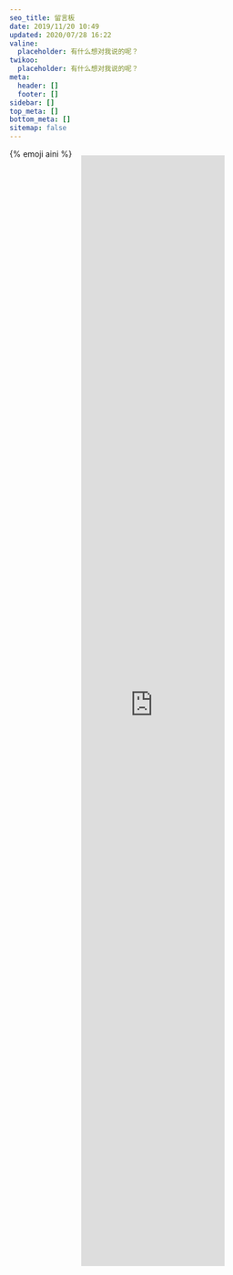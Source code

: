 ```yaml
---
seo_title: 留言板
date: 2019/11/20 10:49
updated: 2020/07/28 16:22
valine:
  placeholder: 有什么想对我说的呢？
twikoo:
  placeholder: 有什么想对我说的呢？
meta:
  header: []
  footer: []
sidebar: []
top_meta: []
bottom_meta: []
sitemap: false
---
```


<style>.szyink-cloud-music{text-align: center;}</style>

<p class="p center logo ultra ">{% emoji aini %}</p>

<div style="margin-top: -20px"></div>

<div class="szyink-cloud-music">
<iframe width="50%" height="50%" class="embed-show" src="https://cloud.adc.ink/#fileView&path=https%3A%2F%2Fcloud.adc.ink%2F%3Fexplorer%2Fshare%2Ffile%26hash%3De269I8wRvGtIVrDBIQfKvtmkDzHAeibHSc7sASPO9nudvK8pXFVMz-Y2arHUwSyctA%26name%3D%2FIU%2520-%2520%25EC%258B%259C%25EA%25B0%2584%25EC%259D%2598%2520%25EB%25B0%2594%25EA%25B9%25A5%2520%2528%25E6%2597%25B6%25E9%2597%25B4%25E4%25B9%258B%25E5%25A4%2596%2529.mp3%26_etag%3D93fa0" allowtransparency="true" allowfullscreen="true" webkitallowfullscreen="true" mozallowfullscreen="true" frameborder="0" scrolling="no"></iframe>
</div>

<span class="p gray small right" id="artalk_visitors"><i class="fad fa-balloons fa-fw" style="display: inline-block;" aria-hidden="true"></i></span>

<div style="margin-top: -50px"></div>
